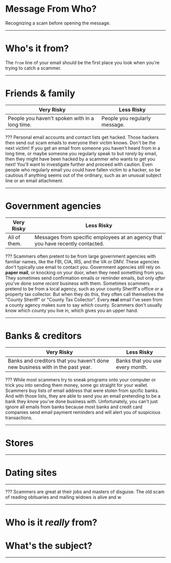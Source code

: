 

# Message From Who?
Recognizing a scam before opening the message.

---
# Who's it from?
The `from` line of your email should be the first place you look when you're trying to catch a scammer.

---
# Friends & family
Very Risky | Less Risky
-----------|-----------
People you haven't spoken with in a long time. | People you regularly message.

???
Personal email accounts and contact lists get hacked. Those hackers then send out scam emails to everyone their victim knows.
Don't be the next victim!
If you get an email from someone you haven't heard from in a long time, or maybe someone you regularly speak to but *rarely* by email, then they might have been hacked by a scammer who wants to get you next! You'll want to investigate further and proceed with caution.
Even people who regularly email you could have fallen victim to a hacker, so be cautious if anything seems out of the ordinary, such as an unusual subject line or an email attachment.

---
# Government agencies
Very Risky | Less Risky
-----------|-----------
All of them. | Messages from specific employees at an agency that you have recently contacted.

???
Scammers often pretent to be from large government agencies with familiar names, like the FBI, CIA, IRS, and the VA or DMV. These agencies don't typically use email to contact you. Government agencies still rely on **paper mail**, or knocking on your door, when they need something from you. They sometimes send confirmation emails or reminder emails, but only *after* you've done some *recent* business with them.
Sometimes scammers pretend to be from a local agency, such as your county Sheriff's office or a property tax collector. But when they do this, they often call themselves the "County Sheriff" or "County Tax Collector". Every **real** email I've seen from a county agency makes sure to say *which* county. Scammers don't usually know which county you live in, which gives you an upper hand.

---
# Banks & creditors
Very Risky | Less Risky
-----------|-----------
Banks and creditors that you haven't done new business with in the past year. | Banks that you use every month.

???
While most scammers try to sneak programs onto your computer or trick you into sending them money, some go straight for your wallet. Scammers buy lists of email address that were stolen from spcific banks. And with those lists, they are able to send you an email pretending to be a bank they *know* you've done business with.
Unfortunately, you can't just ignore all emails from banks because most banks and credit card companies send email payment reminders and will alert you of suspicious transactions.

---
# Stores

---
# Dating sites

---

???
Scammers are great at their jobs and masters of disguise. The old scam of reading obituaries and mailing widows is alive and w

---
# Who is it *really* from?
# What's the subject?

---
<!--stackedit_data:
eyJoaXN0b3J5IjpbLTEzNjI1MDQ2ODQsMjAzNTQwMzExNiwxOD
QwMjI0MTM2LC0yMTEwODE1MjA5LC0xMTU5ODQ0MDg1LC0yMzAy
NDE1ODksLTY3ODEyODQ0NiwtOTU5NTM5MDQ0LC0yMTA5MzA2Nj
UxLDc1NjkyMTU3OSw3OTcwMDI3ODksODI5NjYwNSwtNTY5MTY3
OTMwXX0=
-->
